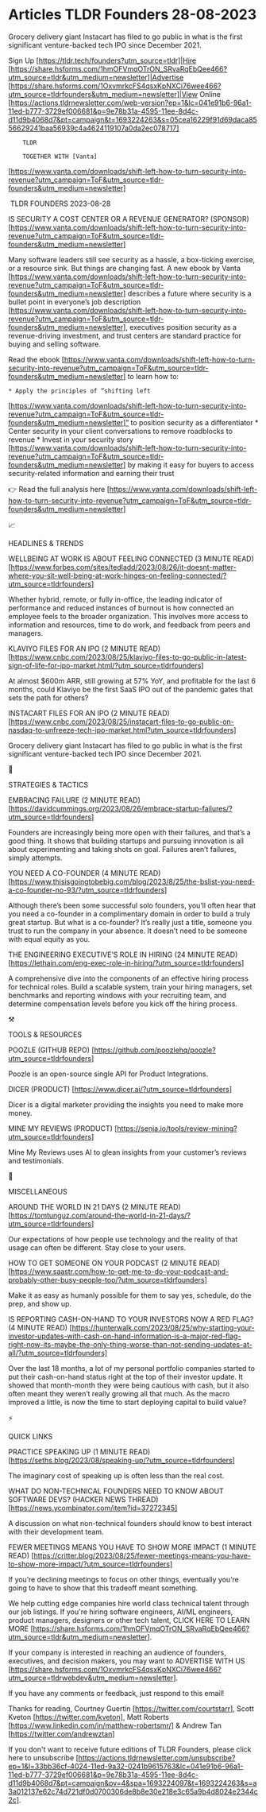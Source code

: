 # Articles TLDR Founders 28-08-2023

Grocery delivery giant Instacart has filed to go public in what is the
first significant venture-backed tech IPO since December 2021. 

Sign Up [https://tldr.tech/founders?utm_source=tldr]|Hire
[https://share.hsforms.com/1hmOFVmqOTrON_SRvaRqEbQee466?utm_source=tldr&utm_medium=newsletter]|Advertise
[https://share.hsforms.com/1OxvmrkcFS4qsxKpNXCi76wee466?utm_source=tldrfounders&utm_medium=newsletter]|View
Online
[https://actions.tldrnewsletter.com/web-version?ep=1&lc=041e91b6-96a1-11ed-b777-3729ef006681&p=9e78b31a-4595-11ee-8d4c-d11d9b4068d7&pt=campaign&t=1693224263&s=05cea16229f91d69daca8556629241baa56939c4a4624119107a0da2ec078717]


		TLDR

		TOGETHER WITH [Vanta]
[https://www.vanta.com/downloads/shift-left-how-to-turn-security-into-revenue?utm_campaign=ToF&utm_source=tldr-founders&utm_medium=newsletter]

 TLDR FOUNDERS 2023-08-28

IS SECURITY A COST CENTER OR A REVENUE GENERATOR? (SPONSOR)
[https://www.vanta.com/downloads/shift-left-how-to-turn-security-into-revenue?utm_campaign=ToF&utm_source=tldr-founders&utm_medium=newsletter]

Many software leaders still see security as a hassle, a box-ticking
exercise, or a resource sink.
But things are changing fast. A new ebook by Vanta
[https://www.vanta.com/downloads/shift-left-how-to-turn-security-into-revenue?utm_campaign=ToF&utm_source=tldr-founders&utm_medium=newsletter]
describes a future where security is a bullet point in everyone’s
job description
[https://www.vanta.com/downloads/shift-left-how-to-turn-security-into-revenue?utm_campaign=ToF&utm_source=tldr-founders&utm_medium=newsletter],
executives position security as a revenue-driving investment, and
trust centers are standard practice for buying and selling software.

Read the ebook
[https://www.vanta.com/downloads/shift-left-how-to-turn-security-into-revenue?utm_campaign=ToF&utm_source=tldr-founders&utm_medium=newsletter]
to learn how to:

	* Apply the principles of “shifting left
[https://www.vanta.com/downloads/shift-left-how-to-turn-security-into-revenue?utm_campaign=ToF&utm_source=tldr-founders&utm_medium=newsletter]”
to position security as a differentiator
	* Center security in your client conversations to remove roadblocks
to revenue
	* Invest in your security story
[https://www.vanta.com/downloads/shift-left-how-to-turn-security-into-revenue?utm_campaign=ToF&utm_source=tldr-founders&utm_medium=newsletter]
by making it easy for buyers to access security-related information
and earning their trust

👉 Read the full analysis here
[https://www.vanta.com/downloads/shift-left-how-to-turn-security-into-revenue?utm_campaign=ToF&utm_source=tldr-founders&utm_medium=newsletter]

📈 

HEADLINES & TRENDS

WELLBEING AT WORK IS ABOUT FEELING CONNECTED (3 MINUTE READ)
[https://www.forbes.com/sites/tedladd/2023/08/26/it-doesnt-matter-where-you-sit-well-being-at-work-hinges-on-feeling-connected/?utm_source=tldrfounders]

Whether hybrid, remote, or fully in-office, the leading indicator of
performance and reduced instances of burnout is how connected an
employee feels to the broader organization. This involves more access
to information and resources, time to do work, and feedback from peers
and managers.

KLAVIYO FILES FOR AN IPO (2 MINUTE READ)
[https://www.cnbc.com/2023/08/25/klaviyo-files-to-go-public-in-latest-sign-of-life-for-ipo-market.html/?utm_source=tldrfounders]

At almost $600m ARR, still growing at 57% YoY, and profitable for the
last 6 months, could Klaviyo be the first SaaS IPO out of the pandemic
gates that sets the path for others?

INSTACART FILES FOR AN IPO (2 MINUTE READ)
[https://www.cnbc.com/2023/08/25/instacart-files-to-go-public-on-nasdaq-to-unfreeze-tech-ipo-market.html?utm_source=tldrfounders]

Grocery delivery giant Instacart has filed to go public in what is the
first significant venture-backed tech IPO since December 2021.

🧠 

STRATEGIES & TACTICS

EMBRACING FAILURE (2 MINUTE READ)
[https://davidcummings.org/2023/08/26/embrace-startup-failures/?utm_source=tldrfounders]

Founders are increasingly being more open with their failures, and
that’s a good thing. It shows that building startups and pursuing
innovation is all about experimenting and taking shots on goal.
Failures aren’t failures, simply attempts.

YOU NEED A CO-FOUNDER (4 MINUTE READ)
[https://www.thisisgoingtobebig.com/blog/2023/8/25/the-bslist-you-need-a-co-founder-no-93/?utm_source=tldrfounders]

Although there’s been some successful solo founders, you’ll often
hear that you need a co-founder in a complimentary domain in order to
build a truly great startup. But what is a co-founder? It’s really
just a title, someone you trust to run the company in your absence. It
doesn’t need to be someone with equal equity as you.

THE ENGINEERING EXECUTIVE’S ROLE IN HIRING (24 MINUTE READ)
[https://lethain.com/eng-exec-role-in-hiring/?utm_source=tldrfounders]

A comprehensive dive into the components of an effective hiring
process for technical roles. Build a scalable system, train your
hiring managers, set benchmarks and reporting windows with your
recruiting team, and determine compensation levels before you kick off
the hiring process.

⚒️

TOOLS & RESOURCES

POOZLE (GITHUB REPO)
[https://github.com/poozlehq/poozle?utm_source=tldrfounders]

Poozle is an open-source single API for Product Integrations.

DICER (PRODUCT) [https://www.dicer.ai/?utm_source=tldrfounders]

Dicer is a digital marketer providing the insights you need to make
more money.

MINE MY REVIEWS (PRODUCT)
[https://senja.io/tools/review-mining?utm_source=tldrfounders]

Mine My Reviews uses AI to glean insights from your customer’s
reviews and testimonials.

🎁

MISCELLANEOUS

AROUND THE WORLD IN 21 DAYS (2 MINUTE READ)
[https://tomtunguz.com/around-the-world-in-21-days/?utm_source=tldrfounders]

Our expectations of how people use technology and the reality of that
usage can often be different. Stay close to your users.

HOW TO GET SOMEONE ON YOUR PODCAST (2 MINUTE READ)
[https://www.saastr.com/how-to-get-me-to-do-your-podcast-and-probably-other-busy-people-too/?utm_source=tldrfounders]

Make it as easy as humanly possible for them to say yes, schedule, do
the prep, and show up.

IS REPORTING CASH-ON-HAND TO YOUR INVESTORS NOW A RED FLAG? (4 MINUTE
READ)
[https://hunterwalk.com/2023/08/25/why-starting-your-investor-updates-with-cash-on-hand-information-is-a-major-red-flag-right-now-its-maybe-the-only-thing-worse-than-not-sending-updates-at-all/?utm_source=tldrfounders]

Over the last 18 months, a lot of my personal portfolio companies
started to put their cash-on-hand status right at the top of their
investor update. It showed that month-month they were being cautious
with cash, but it also often meant they weren’t really growing all
that much. As the macro improved a little, is now the time to start
deploying capital to build value?

⚡

QUICK LINKS

PRACTICE SPEAKING UP (1 MINUTE READ)
[https://seths.blog/2023/08/speaking-up/?utm_source=tldrfounders]

The imaginary cost of speaking up is often less than the real cost.

WHAT DO NON-TECHNICAL FOUNDERS NEED TO KNOW ABOUT SOFTWARE DEVS?
(HACKER NEWS THREAD) [https://news.ycombinator.com/item?id=37272345]

A discussion on what non-technical founders should know to best
interact with their development team.

FEWER MEETINGS MEANS YOU HAVE TO SHOW MORE IMPACT (1 MINUTE READ)
[https://critter.blog/2023/08/25/fewer-meetings-means-you-have-to-show-more-impact/?utm_source=tldrfounders]

If you’re declining meetings to focus on other things, eventually
you’re going to have to show that this tradeoff meant something.

 We help cutting edge companies hire world class technical talent
through our job listings. If you're hiring software engineers, AI/ML
engineers, product managers, designers or other tech talent, CLICK
HERE TO LEARN MORE
[https://share.hsforms.com/1hmOFVmqOTrON_SRvaRqEbQee466?utm_source=tldr&utm_medium=newsletter].


If your company is interested in reaching an audience of founders,
executives, and decision makers, you may want to ADVERTISE WITH US
[https://share.hsforms.com/1OxvmrkcFS4qsxKpNXCi76wee466?utm_source=tldrwebdev&utm_medium=newsletter].

If you have any comments or feedback, just respond to this email! 

Thanks for reading, 
Courtney Guertin [https://twitter.com/courtstarr], Scott Kveton
[https://twitter.com/kveton], Matt Roberts
[https://www.linkedin.com/in/matthew-robertsmr/] & Andrew Tan
[https://twitter.com/andrewztan] 

If you don't want to receive future editions of TLDR Founders,
please click here to unsubscribe
[https://actions.tldrnewsletter.com/unsubscribe?ep=1&l=33bb36cf-4024-11ed-9a32-0241b9615763&lc=041e91b6-96a1-11ed-b777-3729ef006681&p=9e78b31a-4595-11ee-8d4c-d11d9b4068d7&pt=campaign&pv=4&spa=1693224097&t=1693224263&s=a3a012137e62c74d721df0d0700306de8b8e30e218e3c65a9b4d8024e2344c2c].